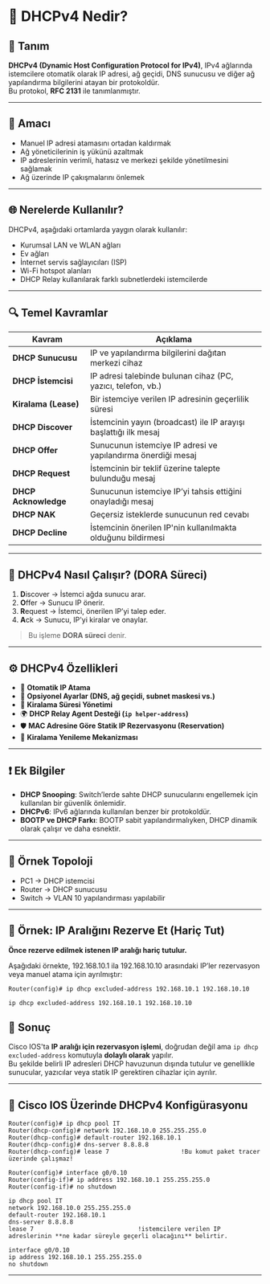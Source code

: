 # 📡 DHCPv4 Nedir?

## 📘 Tanım

**DHCPv4 (Dynamic Host Configuration Protocol for IPv4)**, IPv4 ağlarında istemcilere otomatik olarak IP adresi, ağ geçidi, DNS sunucusu ve diğer ağ yapılandırma bilgilerini atayan bir protokoldür.  
Bu protokol, **RFC 2131** ile tanımlanmıştır.

---

## 🎯 Amacı

- Manuel IP adresi atamasını ortadan kaldırmak
- Ağ yöneticilerinin iş yükünü azaltmak
- IP adreslerinin verimli, hatasız ve merkezi şekilde yönetilmesini sağlamak
- Ağ üzerinde IP çakışmalarını önlemek

---

## 🌐 Nerelerde Kullanılır?

DHCPv4, aşağıdaki ortamlarda yaygın olarak kullanılır:

- Kurumsal LAN ve WLAN ağları
- Ev ağları
- İnternet servis sağlayıcıları (ISP)
- Wi-Fi hotspot alanları
- DHCP Relay kullanılarak farklı subnetlerdeki istemcilerde

---

## 🔍 Temel Kavramlar

| Kavram              | Açıklama                                                                 |
|---------------------|--------------------------------------------------------------------------|
| **DHCP Sunucusu**   | IP ve yapılandırma bilgilerini dağıtan merkezi cihaz                     |
| **DHCP İstemcisi**  | IP adresi talebinde bulunan cihaz (PC, yazıcı, telefon, vb.)             |
| **Kiralama (Lease)**| Bir istemciye verilen IP adresinin geçerlilik süresi                    |
| **DHCP Discover**   | İstemcinin yayın (broadcast) ile IP arayışı başlattığı ilk mesaj         |
| **DHCP Offer**      | Sunucunun istemciye IP adresi ve yapılandırma önerdiği mesaj             |
| **DHCP Request**    | İstemcinin bir teklif üzerine talepte bulunduğu mesaj                    |
| **DHCP Acknowledge**| Sunucunun istemciye IP’yi tahsis ettiğini onayladığı mesaj               |
| **DHCP NAK**        | Geçersiz isteklerde sunucunun red cevabı                                |
| **DHCP Decline**    | İstemcinin önerilen IP'nin kullanılmakta olduğunu bildirmesi             |

---

## 🧠 DHCPv4 Nasıl Çalışır? (DORA Süreci)

1. **D**iscover → İstemci ağda sunucu arar.  
2. **O**ffer → Sunucu IP önerir.  
3. **R**equest → İstemci, önerilen IP’yi talep eder.  
4. **A**ck → Sunucu, IP'yi kiralar ve onaylar.

> Bu işleme **DORA süreci** denir.

---

## ⚙️ DHCPv4 Özellikleri

- 🔁 **Otomatik IP Atama**  
- 🧭 **Opsiyonel Ayarlar (DNS, ağ geçidi, subnet maskesi vs.)**  
- 📅 **Kiralama Süresi Yönetimi**  
- 🌍 **DHCP Relay Agent Desteği (`ip helper-address`)**  
- 🛡️ **MAC Adresine Göre Statik IP Rezervasyonu (Reservation)**  
- 🔄 **Kiralama Yenileme Mekanizması**

---

## ❗ Ek Bilgiler

- **DHCP Snooping**: Switch’lerde sahte DHCP sunucularını engellemek için kullanılan bir güvenlik önlemidir.
- **DHCPv6**: IPv6 ağlarında kullanılan benzer bir protokoldür.
- **BOOTP ve DHCP Farkı**: BOOTP sabit yapılandırmalıyken, DHCP dinamik olarak çalışır ve daha esnektir.

---

## 🧪 Örnek Topoloji


- PC1 → DHCP istemcisi  
- Router → DHCP sunucusu  
- Switch → VLAN 10 yapılandırması yapılabilir  

---

## 🔧 Örnek: IP Aralığını Rezerve Et (Hariç Tut)

**Önce rezerve edilmek istenen IP aralığı hariç tutulur.**

Aşağıdaki örnekte, 192.168.10.1 ila 192.168.10.10 arasındaki IP’ler rezervasyon veya manuel atama için ayrılmıştır:
```
Router(config)# ip dhcp excluded-address 192.168.10.1 192.168.10.10
```

```
ip dhcp excluded-address 192.168.10.1 192.168.10.10

```

## 📌 Sonuç

Cisco IOS'ta **IP aralığı için rezervasyon işlemi**, doğrudan değil ama `ip dhcp excluded-address` komutuyla **dolaylı olarak** yapılır.  
Bu şekilde belirli IP adresleri DHCP havuzunun dışında tutulur ve genellikle sunucular, yazıcılar veya statik IP gerektiren cihazlar için ayrılır.

---

## 🧰 Cisco IOS Üzerinde DHCPv4 Konfigürasyonu

```
Router(config)# ip dhcp pool IT
Router(dhcp-config)# network 192.168.10.0 255.255.255.0
Router(dhcp-config)# default-router 192.168.10.1
Router(dhcp-config)# dns-server 8.8.8.8
Router(dhcp-config)# lease 7    				!Bu komut paket tracer üzerinde çalışmaz! 
```
```
Router(config)# interface g0/0.10
Router(config-if)# ip address 192.168.10.1 255.255.255.0
Router(config-if)# no shutdown
```

```
ip dhcp pool IT
network 192.168.10.0 255.255.255.0
default-router 192.168.10.1
dns-server 8.8.8.8
lease 7    				 			!istemcilere verilen IP adreslerinin **ne kadar süreyle geçerli olacağını** belirtir.
```
```
interface g0/0.10
ip address 192.168.10.1 255.255.255.0
no shutdown
```
---
